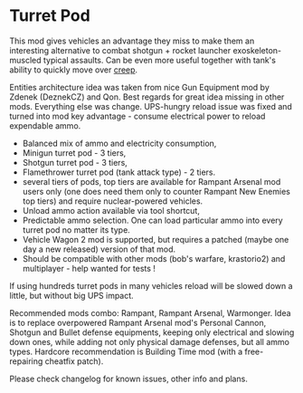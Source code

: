 # Turret Pod

This mod gives vehicles an advantage they miss to make them an interesting alternative to combat shotgun + rocket launcher exoskeleton-muscled typical assaults. Can be even more useful together with tank's ability to quickly move over [creep](https://mods.factorio.com/mod/Warmonger).

Entities architecture idea was taken from nice Gun Equipment mod by Zdenek (DeznekCZ) and Qon. Best regards for great idea missing in other mods.
Everything else was change. UPS-hungry reload issue was fixed and turned into mod key advantage - consume electrical power to reload expendable ammo.

- Balanced mix of ammo and electricity consumption,
- Minigun turret pod - 3 tiers,
- Shotgun turret pod - 3 tiers,
- Flamethrower turret pod (tank attack type) - 2 tiers.
- several tiers of pods, top tiers are available for Rampant Arsenal mod users only (one does need them only to counter Rampant New Enemies top tiers) and require nuclear-powered vehicles.
- Unload ammo action available via tool shortcut,
- Predictable ammo selection. One can load particular ammo into every turret pod no matter its type.
- Vehicle Wagon 2 mod is supported, but requires a patched (maybe one day a new released) version of that mod.
- Should be compatible with other mods (bob's warfare, krastorio2) and multiplayer - help wanted for tests !

If using hundreds turret pods in many vehicles reload will be slowed down a little, but without big UPS impact.

Recommended mods combo: Rampant, Rampant Arsenal, Warmonger. Idea is to replace overpowered Rampant Arsenal mod's Personal Cannon, Shotgun and Bullet defense equipments, keeping only electrical and slowing down ones, while adding not only physical damage defenses, but all ammo types.
Hardcore recommendation is Building Time mod (with a free-repairing cheatfix patch).

Please check changelog for known issues, other info and plans.
